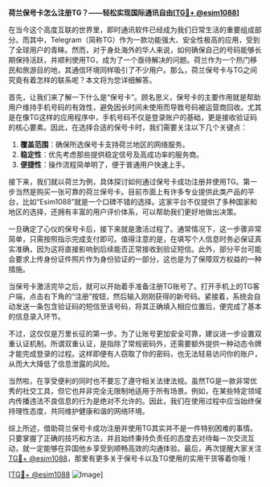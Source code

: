 **荷兰保号卡怎么注册TG？——轻松实现国际通讯自由[[TG💪+ @esim1088](https://t.me/s/esim1088)]**

在当今这个高度互联的世界里，即时通讯软件已经成为我们日常生活的重要组成部分。而其中，Telegram（简称TG）作为一款功能强大、安全性极高的应用，受到了全球用户的青睐。然而，对于身处海外的华人来说，如何确保自己的号码能够长期保持活跃，并顺利使用TG，成为了一个亟待解决的问题。荷兰作为一个热门移民和旅游目的地，其通信环境同样吸引了不少用户。那么，荷兰保号卡与TG之间究竟有着怎样的联系呢？本文将为您详细解答。

首先，让我们来了解一下什么是“保号卡”。顾名思义，保号卡的主要作用就是帮助用户维持手机号码的有效性，避免因长时间未使用而导致号码被运营商回收。尤其是在像TG这样的应用程序中，手机号码不仅是登录账户的基础，更是接收验证码的核心要素。因此，在选择合适的保号卡时，我们需要关注以下几个关键点：

1. **覆盖范围**：确保所选保号卡支持荷兰地区的网络服务。
2. **稳定性**：优先考虑那些提供稳定信号及高成功率的服务商。
3. **便捷性**：操作流程简单明了，便于普通用户快速上手。

接下来，我们就以荷兰为例，具体探讨如何通过保号卡成功注册并使用TG。第一步当然是购买一张可靠的荷兰保号卡。目前市面上有许多专业提供此类产品的平台，比如“Esim1088”就是一个口碑不错的选择。这家平台不仅提供了多种国家和地区的选择，还拥有丰富的用户评价体系，可以帮助我们更好地做出决策。

一旦确定了心仪的保号卡后，接下来就是激活过程了。通常情况下，这一步骤非常简单，只需按照指示完成支付即可。值得注意的是，在填写个人信息时务必保证真实准确，因为这将直接影响到后续能否正常接收到验证短信。此外，部分平台可能会要求上传身份证件照片作为身份验证的一部分，这也是为了保障双方权益的一种措施。

当保号卡激活完毕之后，就可以开始着手准备注册TG账号了。打开手机上的TG客户端，点击右下角的“注册”按钮，然后输入刚刚获得的新号码。紧接着，系统会自动发送一条包含验证码的短信至该号码，将其正确填入相应位置后，便完成了基本的信息录入环节。

不过，这仅仅是万里长征的第一步。为了让账号更加安全可靠，建议进一步设置双重认证机制。所谓双重认证，是指除了常规密码外，还需要额外提供一种动态令牌才能完成登录的过程。这样即便有人窃取了你的密码，也无法轻易访问你的账户，从而大大降低了信息泄露的风险。

当然啦，在享受便利的同时也不要忘了遵守相关法律法规。虽然TG是一款非常优秀的社交工具，但它也并非完全无限制地适用于所有场景。例如，在某些特定领域内传播违法不良信息的行为是绝对不允许的。因此，我们在使用过程中应当始终保持理性态度，共同维护健康和谐的网络环境。

综上所述，借助荷兰保号卡成功注册并使用TG其实并不是一件特别困难的事情。只要掌握了正确的技巧和方法，并且始终秉持负责任的态度去对待每一次交流互动，就一定能够在异国他乡享受到顺畅高效的沟通体验。最后，再次提醒大家关注[TG💪+ @esim1088](https://t.me/s/esim1088)，那里有更多关于保号卡以及TG使用的实用干货等着你哦！

[[TG💪+ @esim1088](https://t.me/s/esim1088) ![Image](https://i.postimg.cc/4NQfJmqS/Snipaste-2025-05-13-00-14-12.png)]